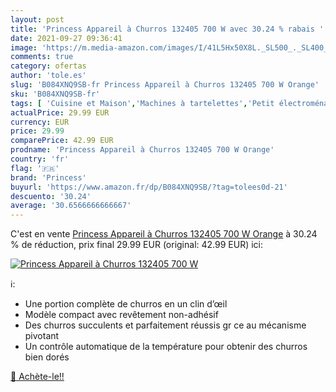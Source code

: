 ```yaml
---
layout: post
title: 'Princess Appareil à Churros 132405 700 W avec 30.24 % rabais '
date: 2021-09-27 09:36:41
image: 'https://m.media-amazon.com/images/I/41L5Hx50X8L._SL500_._SL400_.jpg'
comments: true
category: ofertas
author: 'tole.es'
slug: 'B084XNQ9SB-fr Princess Appareil à Churros 132405 700 W Orange'
sku: 'B084XNQ9SB-fr'
tags: [ 'Cuisine et Maison','Machines à tartelettes','Petit électroménager','princess','Électroménager spécialisé', ]
actualPrice: 29.99 EUR
currency: EUR
price: 29.99
comparePrice: 42.99 EUR
prodname: 'Princess Appareil à Churros 132405 700 W Orange'
country: 'fr'
flag: '🇫🇷'
brand: 'Princess'
buyurl: 'https://www.amazon.fr/dp/B084XNQ9SB/?tag=tolees0d-21'
descuento: '30.24'
average: '30.6566666666667'
---
```


C'est en vente [Princess Appareil à Churros 132405 700 W Orange](https://www.amazon.fr/dp/B084XNQ9SB/?tag=tolees0d-21)  à  30.24 % de réduction, prix final  29.99 EUR (original: 42.99 EUR) ici:

[![Princess Appareil à Churros 132405 700 W](https://m.media-amazon.com/images/I/41L5Hx50X8L._SL500_._SL400_.jpg)](https://www.amazon.fr/dp/B084XNQ9SB/?tag=tolees0d-21)

ℹ️:

- Une portion complète de churros en un clin d’œil
- Modèle compact avec revêtement non-adhésif
- Des churros succulents et parfaitement réussis gr ce au mécanisme pivotant
- Un contrôle automatique de la température pour obtenir des churros bien dorés

[🛒 Achète-le!!](https://www.amazon.fr/dp/B084XNQ9SB/?tag=tolees0d-21)
